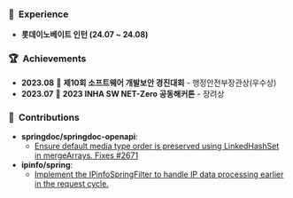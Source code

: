### 💼 &nbsp;Experience

- **롯데이노베이트 인턴 (24.07 ~ 24.08)**

### 🏆 &nbsp;Achievements

- **2023.08**&nbsp;🏅 **제10회 소프트웨어 개발보안 경진대회** - 행정안전부장관상(우수상)
- **2023.07**&nbsp;🏅 **2023 INHA SW NET-Zero 공동해커톤** - 장려상

### 🌳 &nbsp;Contributions

- **springdoc/springdoc-openapi**:
    - [Ensure default media type order is preserved using LinkedHashSet in mergeArrays. Fixes #2671](https://github.com/springdoc/springdoc-openapi/pull/2672)
- **ipinfo/spring**:
    - [Implement the IPinfoSpringFilter to handle IP data processing earlier in the request cycle.](https://github.com/ipinfo/spring/pull/25)
